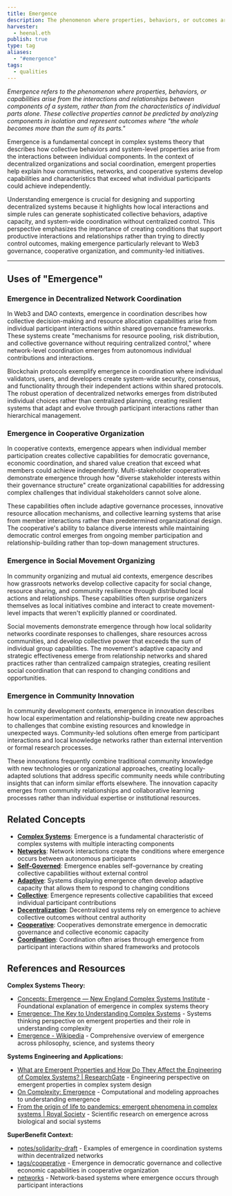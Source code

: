 ```yaml
---
title: Emergence
description: The phenomenon where properties, behaviors, or outcomes arise from interactions and relationships between system components, rather than from individual parts alone, creating collective capabilities that exceed the sum of individual contributions
harvester:
  - heenal.eth
publish: true
type: tag
aliases:
  - "#emergence"
tags:
  - qualities
---
```


*Emergence refers to the phenomenon where properties, behaviors, or capabilities arise from the interactions and relationships between components of a system, rather than from the characteristics of individual parts alone. These collective properties cannot be predicted by analyzing components in isolation and represent outcomes where "the whole becomes more than the sum of its parts."*

Emergence is a fundamental concept in complex systems theory that describes how collective behaviors and system-level properties arise from the interactions between individual components. In the context of decentralized organizations and social coordination, emergent properties help explain how communities, networks, and cooperative systems develop capabilities and characteristics that exceed what individual participants could achieve independently.

Understanding emergence is crucial for designing and supporting decentralized systems because it highlights how local interactions and simple rules can generate sophisticated collective behaviors, adaptive capacity, and system-wide coordination without centralized control. This perspective emphasizes the importance of creating conditions that support productive interactions and relationships rather than trying to directly control outcomes, making emergence particularly relevant to Web3 governance, cooperative organization, and community-led initiatives.

---

## Uses of "Emergence"

### Emergence in Decentralized Network Coordination

In Web3 and DAO contexts, emergence in coordination describes how collective decision-making and resource allocation capabilities arise from individual participant interactions within shared governance frameworks. These systems create "mechanisms for resource pooling, risk distribution, and collective governance without requiring centralized control," where network-level coordination emerges from autonomous individual contributions and interactions.

Blockchain protocols exemplify emergence in coordination where individual validators, users, and developers create system-wide security, consensus, and functionality through their independent actions within shared protocols. The robust operation of decentralized networks emerges from distributed individual choices rather than centralized planning, creating resilient systems that adapt and evolve through participant interactions rather than hierarchical management.

### Emergence in Cooperative Organization

In cooperative contexts, emergence appears when individual member participation creates collective capabilities for democratic governance, economic coordination, and shared value creation that exceed what members could achieve independently. Multi-stakeholder cooperatives demonstrate emergence through how "diverse stakeholder interests within their governance structure" create organizational capabilities for addressing complex challenges that individual stakeholders cannot solve alone.

These capabilities often include adaptive governance processes, innovative resource allocation mechanisms, and collective learning systems that arise from member interactions rather than predetermined organizational design. The cooperative's ability to balance diverse interests while maintaining democratic control emerges from ongoing member participation and relationship-building rather than top-down management structures.

### Emergence in Social Movement Organizing

In community organizing and mutual aid contexts, emergence describes how grassroots networks develop collective capacity for social change, resource sharing, and community resilience through distributed local actions and relationships. These capabilities often surprise organizers themselves as local initiatives combine and interact to create movement-level impacts that weren't explicitly planned or coordinated.

Social movements demonstrate emergence through how local solidarity networks coordinate responses to challenges, share resources across communities, and develop collective power that exceeds the sum of individual group capabilities. The movement's adaptive capacity and strategic effectiveness emerge from relationship networks and shared practices rather than centralized campaign strategies, creating resilient social coordination that can respond to changing conditions and opportunities.

### Emergence in Community Innovation

In community development contexts, emergence in innovation describes how local experimentation and relationship-building create new approaches to challenges that combine existing resources and knowledge in unexpected ways. Community-led solutions often emerge from participant interactions and local knowledge networks rather than external intervention or formal research processes.

These innovations frequently combine traditional community knowledge with new technologies or organizational approaches, creating locally-adapted solutions that address specific community needs while contributing insights that can inform similar efforts elsewhere. The innovation capacity emerges from community relationships and collaborative learning processes rather than individual expertise or institutional resources.

## Related Concepts

- **[Complex Systems](tags/complex-systems.md)**: Emergence is a fundamental characteristic of complex systems with multiple interacting components
- **[Networks](tags/networks.md)**: Network interactions create the conditions where emergence occurs between autonomous participants
- **[Self-Governed](tags/self-governed.md)**: Emergence enables self-governance by creating collective capabilities without external control
- **[Adaptive](tags/adaptive.md)**: Systems displaying emergence often develop adaptive capacity that allows them to respond to changing conditions
- **[Collective](tags/collective.md)**: Emergence represents collective capabilities that exceed individual participant contributions
- **[Decentralization](tags/decentralization.md)**: Decentralized systems rely on emergence to achieve collective outcomes without central authority
- **[Cooperative](tags/cooperative.md)**: Cooperatives demonstrate emergence in democratic governance and collective economic capacity
- **[Coordination](tags/coordination.md)**: Coordination often arises through emergence from participant interactions within shared frameworks and protocols

## References and Resources

**Complex Systems Theory:**
- [Concepts: Emergence — New England Complex Systems Institute](https://necsi.edu/emergence) - Foundational explanation of emergence in complex systems theory
- [Emergence: The Key to Understanding Complex Systems](https://systemsthinkingalliance.org/the-crucial-role-of-emergence-in-systems-thinking/) - Systems thinking perspective on emergent properties and their role in understanding complexity
- [Emergence - Wikipedia](https://en.wikipedia.org/wiki/Emergence) - Comprehensive overview of emergence across philosophy, science, and systems theory

**Systems Engineering and Applications:**
- [What are Emergent Properties and How Do They Affect the Engineering of Complex Systems? | ResearchGate](https://www.researchgate.net/publication/228357823_What_are_Emergent_Properties_and_How_Do_They_Affect_the_Engineering_of_Complex_Systems) - Engineering perspective on emergent properties in complex system design
- [On Complexity: Emergence](https://runestone.academy/ns/books/published/complex/AgentBasedModels/Emergence.html) - Computational and modeling approaches to understanding emergence
- [From the origin of life to pandemics: emergent phenomena in complex systems | Royal Society](https://royalsocietypublishing.org/doi/10.1098/rsta.2020.0410) - Scientific research on emergence across biological and social systems

**SuperBenefit Context:**
- [notes/solidarity-draft](notes/solidarity-draft) - Examples of emergence in coordination systems within decentralized networks
- [tags/cooperative](tags/cooperative) - Emergence in democratic governance and collective economic capabilities in cooperative organization
- [networks](tags/networks.md) - Network-based systems where emergence occurs through participant interactions